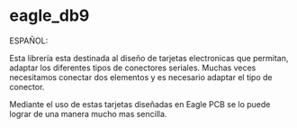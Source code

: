 # eagle_db9

ESPAÑOL:    

Esta librería esta destinada al diseño de tarjetas electronicas que permitan, adaptar los diferentes tipos de conectores seriales. Muchas veces necesitamos conectar dos elementos y es necesario adaptar el tipo de conector. 

Mediante el uso de estas tarjetas diseñadas en Eagle PCB se lo puede lograr de una manera mucho mas sencilla.

